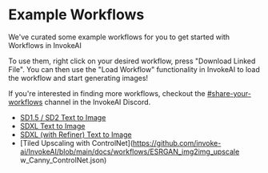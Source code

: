 # Example Workflows

We've curated some example workflows for you to get started with Workflows in InvokeAI

To use them, right click on your desired workflow, press "Download Linked File". You can then use the "Load Workflow" functionality in InvokeAI to load the workflow and start generating images!

If you're interested in finding more workflows, checkout the [#share-your-workflows](https://discord.com/channels/1020123559063990373/1130291608097661000) channel in the InvokeAI Discord.

* [SD1.5 / SD2 Text to Image](https://github.com/invoke-ai/InvokeAI/blob/main/docs/workflows/Text_to_Image.json)
* [SDXL Text to Image](https://github.com/invoke-ai/InvokeAI/blob/main/docs/workflows/SDXL_Text_to_Image.json)
* [SDXL (with Refiner) Text to Image](https://github.com/invoke-ai/InvokeAI/blob/main/docs/workflows/SDXL_Text_to_Image.json) 
* [Tiled Upscaling with ControlNet](https://github.com/invoke-ai/InvokeAI/blob/main/docs/workflows/ESRGAN_img2img_upscale w_Canny_ControlNet.json)

